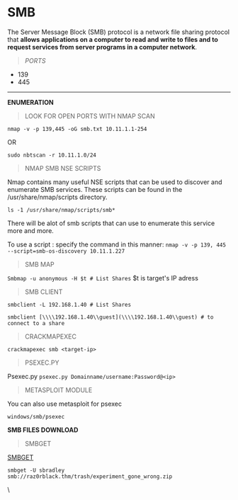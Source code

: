 # SMB

The Server Message Block (SMB) protocol is a network file sharing protocol that **allows applications on a computer to read and write to files and to request services from server programs in a computer network**.

> _PORTS_

* 139
* 445

***

**ENUMERATION**

> LOOK FOR OPEN PORTS WITH NMAP SCAN

`nmap -v -p 139,445 -oG smb.txt 10.11.1.1-254`

OR

&#x20;`sudo nbtscan -r 10.11.1.0/24`

> NMAP SMB NSE SCRIPTS

Nmap contains many useful NSE scripts that can be used to discover and enumerate SMB services. These scripts can be found in the /usr/share/nmap/scripts directory.

`ls -1 /usr/share/nmap/scripts/smb*`

There will be alot of smb scripts that can use to enumerate this service more and more.

To use a script : specify the command in this manner: `nmap -v -p 139, 445 --script=smb-os-discovery 10.11.1.227`

> SMB MAP

`Smbmap -u anonymous -H $t # List Shares` $t is target's IP adress

> SMB CLIENT

`smbclient -L 192.168.1.40 # List Shares`

`smbclient [\\\\192.168.1.40\\guest](\\\\192.168.1.40\\guest) # to connect to a share`

> CRACKMAPEXEC

`crackmapexec smb <target-ip>`

> PSEXEC.PY

Psexec.py `psexec.py Domainname/username:Password@<ip>`

> METASPLOIT MODULE

You can also use metasploit for psexec

`windows/smb/psexec`

**SMB FILES DOWNLOAD**

> SMBGET

[SMBGET](https://www.samba.org/samba/docs/current/man-html/smbget.1.html)

`smbget -U sbradley smb://raz0rblack.thm/trash/experiment_gone_wrong.zip`

\
